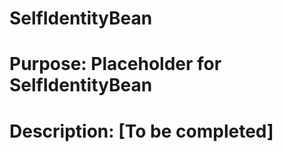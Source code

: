 # SelfIdentityBean 
# Purpose: Placeholder for SelfIdentityBean 
 
# Description: [To be completed] 
